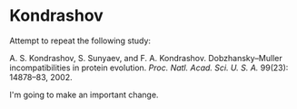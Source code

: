 # Kondrashov

Attempt to repeat the following study:

A. S. Kondrashov, S. Sunyaev, and F. A. Kondrashov. Dobzhansky–Muller incompatibilities in protein evolution. *Proc. Natl. Acad. Sci. U. S. A.* 99(23): 14878–83, 2002.

I'm going to make an important change.
